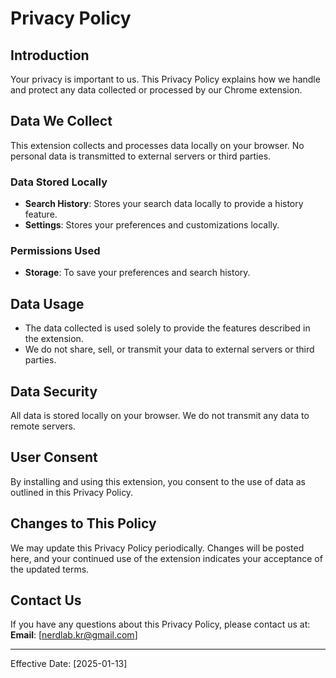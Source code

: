 # Privacy Policy

## Introduction
Your privacy is important to us. This Privacy Policy explains how we handle and protect any data collected or processed by our Chrome extension.

## Data We Collect
This extension collects and processes data locally on your browser. No personal data is transmitted to external servers or third parties.

### Data Stored Locally
- **Search History**: Stores your search data locally to provide a history feature.
- **Settings**: Stores your preferences and customizations locally.

### Permissions Used
- **Storage**: To save your preferences and search history.

## Data Usage
- The data collected is used solely to provide the features described in the extension.
- We do not share, sell, or transmit your data to external servers or third parties.

## Data Security
All data is stored locally on your browser. We do not transmit any data to remote servers.

## User Consent
By installing and using this extension, you consent to the use of data as outlined in this Privacy Policy.

## Changes to This Policy
We may update this Privacy Policy periodically. Changes will be posted here, and your continued use of the extension indicates your acceptance of the updated terms.

## Contact Us
If you have any questions about this Privacy Policy, please contact us at:
**Email**: [nerdlab.kr@gmail.com]

---

Effective Date: [2025-01-13]

